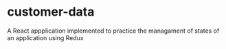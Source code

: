 # customer-data
A React appplication implemented to practice the managament of states of an application using Redux
